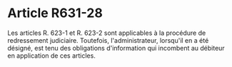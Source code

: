 # Article R631-28

Les articles R. 623-1 et R. 623-2 sont applicables à la procédure de redressement judiciaire. Toutefois, l'administrateur, lorsqu'il en a été désigné, est tenu des obligations d'information qui incombent au débiteur en application de ces articles.